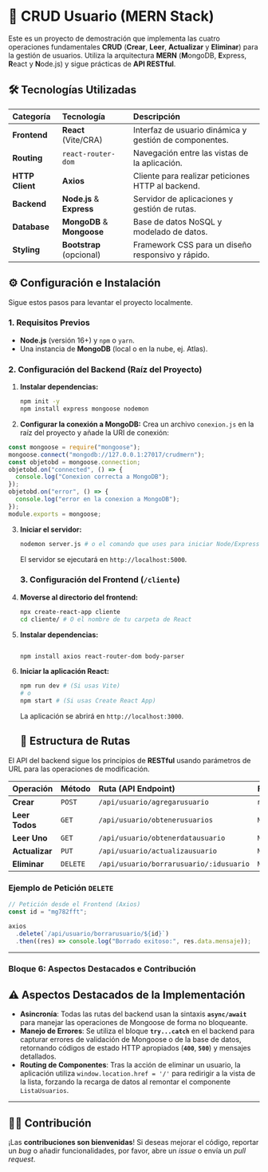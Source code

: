 # 🚀 CRUD Usuario (MERN Stack)

Este es un proyecto de demostración que implementa las cuatro operaciones fundamentales **CRUD** (**Crear**, **Leer**, **Actualizar** y **Eliminar**) para la gestión de usuarios. Utiliza la arquitectura **MERN** (**M**ongoDB, **E**xpress, **R**eact y **N**ode.js) y sigue prácticas de **API RESTful**.

## 🛠️ Tecnologías Utilizadas

| Categoría       | Tecnología                 | Descripción                                            |
| :-------------- | :------------------------- | :----------------------------------------------------- |
| **Frontend**    | **React** (Vite/CRA)       | Interfaz de usuario dinámica y gestión de componentes. |
| **Routing**     | `react-router-dom`         | Navegación entre las vistas de la aplicación.          |
| **HTTP Client** | **Axios**                  | Cliente para realizar peticiones HTTP al backend.      |
| **Backend**     | **Node.js** & **Express**  | Servidor de aplicaciones y gestión de rutas.           |
| **Database**    | **MongoDB** & **Mongoose** | Base de datos NoSQL y modelado de datos.               |
| **Styling**     | **Bootstrap** (opcional)   | Framework CSS para un diseño responsivo y rápido.      |

## ⚙️ Configuración e Instalación

Sigue estos pasos para levantar el proyecto localmente.

### 1. Requisitos Previos

- **Node.js** (versión 16+) y `npm` o `yarn`.
- Una instancia de **MongoDB** (local o en la nube, ej. Atlas).

### 2. Configuración del Backend (Raíz del Proyecto)

1.  **Instalar dependencias:**

    ```bash
    npm init -y
    npm install express mongoose nodemon

    ```

2.  **Configurar la conexión a MongoDB:**
    Crea un archivo `conexion.js` en la raíz del proyecto y añade la URI de conexión:

```javascript
const mongoose = require("mongoose");
mongoose.connect("mongodb://127.0.0.1:27017/crudmern");
const objetobd = mongoose.connection;
objetobd.on("connected", () => {
  console.log("Conexion correcta a MongoDB");
});
objetobd.on("error", () => {
  console.log("error en la conexion a MongoDB");
});
module.exports = mongoose;
```

3.  **Iniciar el servidor:**

    ```bash
    nodemon server.js # o el comando que uses para iniciar Node/Express - npm start

    ```

    El servidor se ejecutará en `http://localhost:5000`.

    ### 3. Configuración del Frontend (`/cliente`)

1.  **Moverse al directorio del frontend:**

    ```bash
    npx create-react-app cliente
    cd cliente/ # O el nombre de tu carpeta de React

    ```

1.  **Instalar dependencias:**

    ```bash

    npm install axios react-router-dom body-parser

    ```

1.  **Iniciar la aplicación React:**

    ```bash
    npm run dev # (Si usas Vite)
    # o
    npm start # (Si usas Create React App)
    ```

    La aplicación se abrirá en `http://localhost:3000`.

    ## 🧭 Estructura de Rutas

El API del backend sigue los principios de **RESTful** usando parámetros de URL para las operaciones de modificación.

| Operación      | Método   | Ruta (API Endpoint)                     | Función Principal                                          |
| :------------- | :------- | :-------------------------------------- | :--------------------------------------------------------- |
| **Crear**      | `POST`   | `/api/usuario/agregarusuario`           | `nuevousuario.save()`                                      |
| **Leer Todos** | `GET`    | `/api/usuario/obtenerusuarios`          | `ModeloUsuario.find({})`                                   |
| **Leer Uno**   | `GET`    | `/api/usuario/obtenerdatausuario`       | `ModeloUsuario.find({request.body.idusuario})`             |
| **Actualizar** | `PUT`    | `/api/usuario/actualizausuario`         | `ModeloUsuario.findOneAndUpdate(request.body.idusuario)`   |
| **Eliminar**   | `DELETE` | `/api/usuario/borrarusuario/:idusuario` | `ModeloUsuario.findOneAndDelete(request.params.idusuario)` |

### Ejemplo de Petición `DELETE`

```javascript
// Petición desde el Frontend (Axios)
const id = "mg782fft";

axios
  .delete(`/api/usuario/borrarusuario/${id}`)
  .then((res) => console.log("Borrado exitoso:", res.data.mensaje));
```

---

### Bloque 6: Aspectos Destacados e Contribución

## ⚠️ Aspectos Destacados de la Implementación

- **Asincronía**: Todas las rutas del backend usan la sintaxis **`async/await`** para manejar las operaciones de Mongoose de forma no bloqueante.
- **Manejo de Errores**: Se utiliza el bloque **`try...catch`** en el backend para capturar errores de validación de Mongoose o de la base de datos, retornando códigos de estado HTTP apropiados (**`400`**, **`500`**) y mensajes detallados.
- **Routing de Componentes**: Tras la acción de eliminar un usuario, la aplicación utiliza `window.location.href = '/'` para redirigir a la vista de la lista, forzando la recarga de datos al remontar el componente `ListaUsuarios`.

---

## 🧑‍💻 Contribución

¡Las **contribuciones son bienvenidas**! Si deseas mejorar el código, reportar un _bug_ o añadir funcionalidades, por favor, abre un _issue_ o envía un _pull request_.
